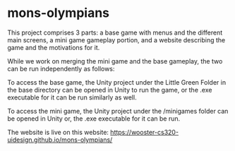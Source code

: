 # mons-olympians

This project comprises 3 parts: a base game with menus and the different main screens, a mini game gameplay portion, and a website describing the game and the motivations for it. 

While we work on merging the mini game and the base gameplay, the two can be run independently as follows:

To access the base game, the Unity project under the Little Green Folder in the base directory can be opened in Unity to run the game, or the .exe executable for it can be run similarly as well. 

To access the mini game, the Unity project under the /minigames folder can be opened in Unity or, the .exe executable for it can be run. 

The website is live on this website: https://wooster-cs320-uidesign.github.io/mons-olympians/